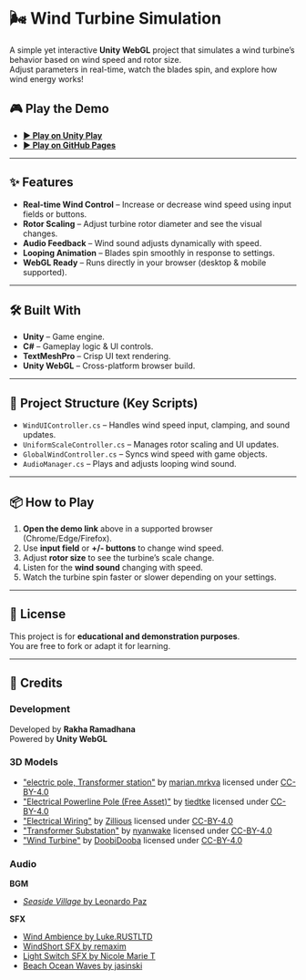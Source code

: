# 🌬️ Wind Turbine Simulation

A simple yet interactive **Unity WebGL** project that simulates a wind turbine’s behavior based on wind speed and rotor size.  
Adjust parameters in real-time, watch the blades spin, and explore how wind energy works!

## 🎮 Play the Demo

- **[▶ Play on Unity Play](https://play.unity.com/en/games/96df6571-3ab6-4187-8fdf-420b83525431/wind-turbine-simulation)**
- **[▶ Play on GitHub Pages](https://rakharamadhana.github.io/WindTurbine/)**

---

## ✨ Features
- **Real-time Wind Control** – Increase or decrease wind speed using input fields or buttons.
- **Rotor Scaling** – Adjust turbine rotor diameter and see the visual changes.
- **Audio Feedback** – Wind sound adjusts dynamically with speed.
- **Looping Animation** – Blades spin smoothly in response to settings.
- **WebGL Ready** – Runs directly in your browser (desktop & mobile supported).

---

## 🛠 Built With
- **Unity** – Game engine.
- **C#** – Gameplay logic & UI controls.
- **TextMeshPro** – Crisp UI text rendering.
- **Unity WebGL** – Cross-platform browser build.

---

## 📂 Project Structure (Key Scripts)
- `WindUIController.cs` – Handles wind speed input, clamping, and sound updates.
- `UniformScaleController.cs` – Manages rotor scaling and UI updates.
- `GlobalWindController.cs` – Syncs wind speed with game objects.
- `AudioManager.cs` – Plays and adjusts looping wind sound.

---

## 📦 How to Play
1. **Open the demo link** above in a supported browser (Chrome/Edge/Firefox).
2. Use **input field** or **+/- buttons** to change wind speed.
3. Adjust **rotor size** to see the turbine’s scale change.
4. Listen for the **wind sound** changing with speed.
5. Watch the turbine spin faster or slower depending on your settings.

---

## 📜 License
This project is for **educational and demonstration purposes**.  
You are free to fork or adapt it for learning.

---

## 🙌 Credits

### Development
Developed by **Rakha Ramadhana**  
Powered by **Unity WebGL**

### 3D Models  
- ["electric pole, Transformer station"](https://sketchfab.com/3d-models/electric-pole-transformer-station-1b60454ff0f3414d9f2440aec9453d75) by [marian.mrkva](https://sketchfab.com/marian.mrkva) licensed under [CC-BY-4.0](http://creativecommons.org/licenses/by/4.0/)  
- ["Electrical Powerline Pole (Free Asset)"](https://sketchfab.com/3d-models/electrical-powerline-pole-free-asset-001a960897dd46c9a6a439e5fb1167f8) by [tiedtke](https://sketchfab.com/tiedtke) licensed under [CC-BY-4.0](http://creativecommons.org/licenses/by/4.0/)  
- ["Electrical Wiring"](https://sketchfab.com/3d-models/electrical-wiring-0088c99f46aa4661b0dc91dbf7119c88) by [Zillious](https://sketchfab.com/zillious) licensed under [CC-BY-4.0](http://creativecommons.org/licenses/by/4.0/)  
- ["Transformer Substation"](https://sketchfab.com/3d-models/transformer-substation-97a1e95d25f2472c809b0f3a7be8d267) by [nyanwake](https://sketchfab.com/nyanwake) licensed under [CC-BY-4.0](http://creativecommons.org/licenses/by/4.0/)  
- ["Wind Turbine"](https://sketchfab.com/3d-models/wind-turbine-285032402a8543ae8bf3e3c4d8c9f98a) by [DoobiDooba](https://sketchfab.com/DoobiDooba) licensed under [CC-BY-4.0](http://creativecommons.org/licenses/by/4.0/)  

### Audio
**BGM**  
- [*Seaside Village* by Leonardo Paz](https://opengameart.org/content/ocean-music-pack)  

**SFX**  
- [Wind Ambience by Luke.RUSTLTD](https://opengameart.org/content/wind1)  
- [WindShort SFX by remaxim](https://opengameart.org/content/short-wind-sound)  
- [Light Switch SFX by Nicole Marie T](https://opengameart.org/content/light-switch-on-sfx-sound-effect)  
- [Beach Ocean Waves by jasinski](https://opengameart.org/content/beach-ocean-waves)  

